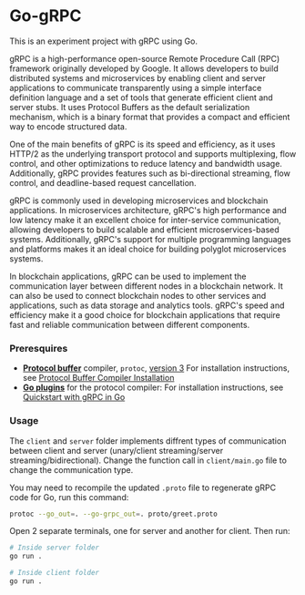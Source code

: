 # Go-gRPC

This is an experiment project with gRPC using Go.

gRPC is a high-performance open-source Remote Procedure Call (RPC) framework originally developed by Google. It allows developers to build distributed systems and microservices by enabling client and server applications to communicate transparently using a simple interface definition language and a set of tools that generate efficient client and server stubs. It uses Protocol Buffers as the default serialization mechanism, which is a binary format that provides a compact and efficient way to encode structured data.

One of the main benefits of gRPC is its speed and efficiency, as it uses HTTP/2 as the underlying transport protocol and supports multiplexing, flow control, and other optimizations to reduce latency and bandwidth usage. Additionally, gRPC provides features such as bi-directional streaming, flow control, and deadline-based request cancellation.

gRPC is commonly used in developing microservices and blockchain applications. In microservices architecture, gRPC's high performance and low latency make it an excellent choice for inter-service communication, allowing developers to build scalable and efficient microservices-based systems. Additionally, gRPC's support for multiple programming languages and platforms makes it an ideal choice for building polyglot microservices systems.

In blockchain applications, gRPC can be used to implement the communication layer between different nodes in a blockchain network. It can also be used to connect blockchain nodes to other services and applications, such as data storage and analytics tools. gRPC's speed and efficiency make it a good choice for blockchain applications that require fast and reliable communication between different components.

### Preresquires
- [**Protocol buffer**](https://developers.google.com/protocol-buffers) compiler, `protoc`, [version 3](https://protobuf.dev/programming-guides/proto3)
  For installation instructions, see [Protocol Buffer Compiler Installation](https://grpc.io/docs/protoc-installation/)
- [**Go plugins**](https://grpc.io/docs/languages/go/quickstart/) for the protocol compiler:
  For installation instructions, see [Quickstart with gRPC in Go](https://grpc.io/docs/languages/go/quickstart/)

### Usage

The `client` and `server` folder implements diffrent types of communication between client and server (unary/client streaming/server streaming/bidirectional). Change the function call in `client/main.go` file to change the communication type.

You may need to recompile the updated `.proto` file to regenerate gRPC code for Go, run this command:

```bash
protoc --go_out=. --go-grpc_out=. proto/greet.proto
```

Open 2 separate terminals, one for server and another for client. Then run:

```bash
# Inside server folder
go run .
```

```bash
# Inside client folder
go run .
```